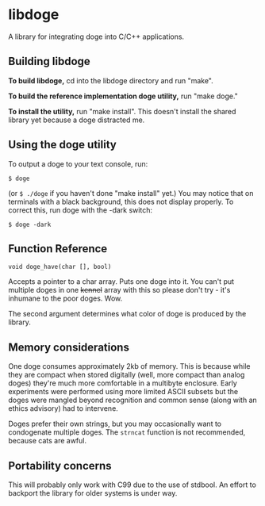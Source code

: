 libdoge
=======

A library for integrating doge into C/C++ applications.

Building libdoge
----------------

**To build libdoge,** cd into the libdoge directory and run "make".

**To build the reference implementation doge utility,** run "make
doge."

**To install the utility,** run "make install". This doesn't install
the shared library yet because a doge distracted me.

Using the doge utility
----------------------

To output a doge to your text console, run:

`$ doge`

(or `$ ./doge` if you haven't done "make install" yet.) You may
notice that on terminals with a black background, this does not
display properly. To correct this, run doge with the -dark
switch:

`$ doge -dark`


Function Reference
------------------

`void doge_have(char [], bool)`

Accepts a pointer to a char array. Puts one doge into it. You
can't put multiple doges in one ~~kennel~~ array with this so
please don't try - it's inhumane to the poor doges. Wow.

The second argument determines what color of doge is produced
by the library.

Memory considerations
---------------------

One doge consumes approximately 2kb of memory. This is because
while they are compact when stored digitally (well, more
compact than analog doges) they're much more comfortable in a
multibyte enclosure. Early experiments were performed using
more limited ASCII subsets but the doges were mangled beyond
recognition and common sense (along with an ethics advisory)
had to intervene.

Doges prefer their own strings, but you may occasionally want
to condogenate multiple doges. The `strncat` function is
not recommended, because cats are awful.

Portability concerns
--------------------

This will probably only work with C99 due to the use of stdbool.
An effort to backport the library for older systems is under way.



